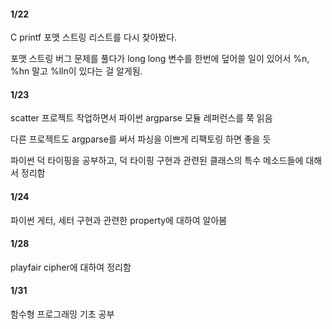 #### 1/22

C printf 포맷 스트링 리스트를 다시 찾아봤다.

포맷 스트링 버그 문제를 풀다가 long long 변수를 한번에 덮어쓸 일이 있어서 %n, %hn 말고 %lln이 있다는 걸 알게됨.

#### 1/23

scatter 프로젝트 작업하면서 파이썬 argparse 모듈 레퍼런스를 쭉 읽음

다른 프로젝트도 argparse를 써서 파싱을 이쁘게 리팩토링 하면 좋을 듯

파이썬 덕 타이핑을 공부하고, 덕 타이핑 구현과 관련된 클래스의 특수 메소드들에 대해서 정리함

#### 1/24

파이썬 게터, 세터 구현과 관련한 property에 대하여 알아봄

#### 1/28

playfair cipher에 대하여 정리함

#### 1/31

함수형 프로그래밍 기초 공부
